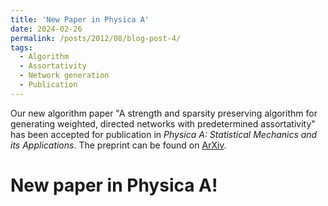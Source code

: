 ```yaml
---
title: 'New Paper in Physica A'
date: 2024-02-26
permalink: /posts/2012/08/blog-post-4/
tags:
  - Algorithm
  - Assortativity
  - Network generation
  - Publication
---
```


Our new algorithm paper "A strength and sparsity preserving algorithm for generating weighted, directed networks with
predetermined assortativity" has been accepted for publication in *Physica A: Statistical Mechanics and its Applications*.
The preprint can be found on [ArXiv](https://arxiv.org/pdf/2308.13033.pdf).


New paper in Physica A!
=====
